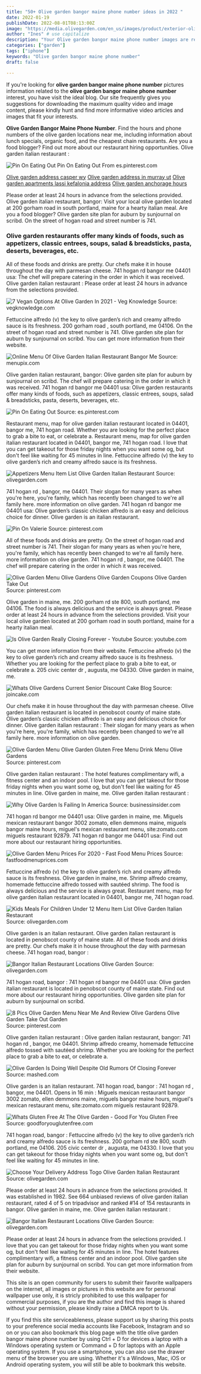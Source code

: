```yaml
---
title: "50+ Olive garden bangor maine phone number ideas in 2022 "
date: 2022-01-19
publishDate: 2022-08-01T08:13:00Z
image: "https://media.olivegarden.com/en_us/images/product/exterior-olive-garden_599x430.jpg"
author: "Ines" # use capitalize
description: "Your Olive garden bangor maine phone number images are ready in this website. Olive garden bangor maine phone number are a topic that is being searched for and liked by netizens today. You can Get the Olive garden bangor maine phone number files here. Download all royalty-free photos."
categories: ["garden"]
tags: ["iphone"]
keywords: "Olive garden bangor maine phone number"
draft: false

---
```


If you're looking for **olive garden bangor maine phone number** pictures information related to the **olive garden bangor maine phone number** interest, you have visit the ideal  blog.  Our site frequently  gives you  suggestions  for downloading  the maximum  quality video and image  content, please kindly hunt and find more informative video articles and images  that fit your interests.

**Olive Garden Bangor Maine Phone Number**. Find the hours and phone numbers of the olive garden locations near me, including information about lunch specials, organic food, and the cheapest chain restaurants. Are you a food blogger? Find out more about our restaurant hiring opportunities. Olive garden italian restaurant :

![Pin On Eating Out](https://i.pinimg.com/564x/53/1b/ce/531bce8a23c1a4aab8287aeb0e6462de--alfredo-chicken-olive-gardens.jpg "Pin On Eating Out")
Pin On Eating Out From es.pinterest.com

[Olive garden address casper wy](/olive-garden-address-casper-wy/)
[Olive garden address in murray ut](/olive-garden-address-in-murray-ut/)
[Olive garden apartments lassi kefalonia address](/olive-garden-apartments-lassi-kefalonia-address/)
[Olive garden anchorage hours](/olive-garden-anchorage-hours/)

Please order at least 24 hours in advance from the selections provided. Olive garden italian restaurant, bangor: Visit your local olive garden located at 200 gorham road in south portland, maine for a hearty italian meal. Are you a food blogger? Olive garden site plan for auburn by sunjournal on scribd. On the street of hogan road and street number is 741.

### Olive garden restaurants offer many kinds of foods, such as appetizers, classic entrees, soups, salad &amp; breadsticks, pasta, deserts, beverages, etc.

All of these foods and drinks are pretty. Our chefs make it in house throughout the day with parmesan cheese. 741 hogan rd bangor me 04401 usa: The chef will prepare catering in the order in which it was received. Olive garden italian restaurant : Please order at least 24 hours in advance from the selections provided.


![7 Vegan Options At Olive Garden In 2021 - Veg Knowledge](https://www.vegknowledge.com/wp-content/uploads/2019/09/Olive-Garden-Storefront.jpg "7 Vegan Options At Olive Garden In 2021 - Veg Knowledge")
Source: vegknowledge.com

Fettuccine alfredo (v) the key to olive garden’s rich and creamy alfredo sauce is its freshness. 200 gorham road , south portland, me 04106. On the street of hogan road and street number is 741. Olive garden site plan for auburn by sunjournal on scribd. You can get more information from their website.

![Online Menu Of Olive Garden Italian Restaurant Bangor Me](https://www.menupix.com/photo_img/OliveLogo63012.jpg "Online Menu Of Olive Garden Italian Restaurant Bangor Me")
Source: menupix.com

Olive garden italian restaurant, bangor: Olive garden site plan for auburn by sunjournal on scribd. The chef will prepare catering in the order in which it was received. 741 hogan rd bangor me 04401 usa: Olive garden restaurants offer many kinds of foods, such as appetizers, classic entrees, soups, salad &amp; breadsticks, pasta, deserts, beverages, etc.

![Pin On Eating Out](https://i.pinimg.com/564x/53/1b/ce/531bce8a23c1a4aab8287aeb0e6462de--alfredo-chicken-olive-gardens.jpg "Pin On Eating Out")
Source: es.pinterest.com

Restaurant menu, map for olive garden italian restaurant located in 04401, bangor me, 741 hogan road. Whether you are looking for the perfect place to grab a bite to eat, or celebrate a. Restaurant menu, map for olive garden italian restaurant located in 04401, bangor me, 741 hogan road. I love that you can get takeout for those friday nights when you want some og, but don&#039;t feel like waiting for 45 minutes in line. Fettuccine alfredo (v) the key to olive garden’s rich and creamy alfredo sauce is its freshness.

![Appetizers Menu Item List Olive Garden Italian Restaurant](https://media.olivegarden.com/en_us/images/product/Fried-Mozzarella-gv-590X365.jpg "Appetizers Menu Item List Olive Garden Italian Restaurant")
Source: olivegarden.com

741 hogan rd , bangor, me 04401. Their slogan for many years as when you&#039;re here, you&#039;re family, which has recently been changed to we&#039;re all family here. more information on olive garden. 741 hogan rd bangor me 04401 usa: Olive garden’s classic chicken alfredo is an easy and delicious choice for dinner. Olive garden is an italian restaurant.

![Pin On Valerie](https://i.pinimg.com/736x/52/5e/60/525e60bfaab06f42f54628492705c683.jpg "Pin On Valerie")
Source: pinterest.com

All of these foods and drinks are pretty. On the street of hogan road and street number is 741. Their slogan for many years as when you&#039;re here, you&#039;re family, which has recently been changed to we&#039;re all family here. more information on olive garden. 741 hogan rd , bangor, me 04401. The chef will prepare catering in the order in which it was received.

![Olive Garden Menu Olive Gardens Olive Garden Coupons Olive Garden Take Out](https://i.pinimg.com/originals/53/3e/23/533e2320132c02bffb26edfa1f1058b6.jpg "Olive Garden Menu Olive Gardens Olive Garden Coupons Olive Garden Take Out")
Source: pinterest.com

Olive garden in maine, me. 200 gorham rd ste 800, south portland, me 04106. The food is always delicious and the service is always great. Please order at least 24 hours in advance from the selections provided. Visit your local olive garden located at 200 gorham road in south portland, maine for a hearty italian meal.

![Is Olive Garden Really Closing Forever - Youtube](https://i.ytimg.com/vi/vJAIr2oY0Ds/mqdefault.jpg "Is Olive Garden Really Closing Forever - Youtube")
Source: youtube.com

You can get more information from their website. Fettuccine alfredo (v) the key to olive garden’s rich and creamy alfredo sauce is its freshness. Whether you are looking for the perfect place to grab a bite to eat, or celebrate a. 205 civic center dr , augusta, me 04330. Olive garden in maine, me.

![Whats Olive Gardens Current Senior Discount Cake Blog](https://joincake.imgix.net/pixzolo-photography-aeESmmFKH0M-unsplash.jpg?w=414 "Whats Olive Gardens Current Senior Discount Cake Blog")
Source: joincake.com

Our chefs make it in house throughout the day with parmesan cheese. Olive garden italian restaurant is located in penobscot county of maine state. Olive garden’s classic chicken alfredo is an easy and delicious choice for dinner. Olive garden italian restaurant : Their slogan for many years as when you&#039;re here, you&#039;re family, which has recently been changed to we&#039;re all family here. more information on olive garden.

![Olive Garden Menu Olive Garden Gluten Free Menu Drink Menu Olive Gardens](https://i.pinimg.com/originals/fc/d3/b0/fcd3b035c93b474b43cdfd7ed9a20049.jpg "Olive Garden Menu Olive Garden Gluten Free Menu Drink Menu Olive Gardens")
Source: pinterest.com

Olive garden italian restaurant : The hotel features complimentary wifi, a fitness center and an indoor pool. I love that you can get takeout for those friday nights when you want some og, but don&#039;t feel like waiting for 45 minutes in line. Olive garden in maine, me. Olive garden italian restaurant :

![Why Olive Garden Is Failing In America](https://i.insider.com/54130d55ecad042d4b9d1186?width=700 "Why Olive Garden Is Failing In America")
Source: businessinsider.com

741 hogan rd bangor me 04401 usa: Olive garden in maine, me. Miguels mexican restaurant bangor 3002 zomato, ellen demmons maine, miguels bangor maine hours, miguel&#039;s mexican restaurant menu, site:zomato.com miguels restaurant 92879. 741 hogan rd bangor me 04401 usa: Find out more about our restaurant hiring opportunities.

![Olive Garden Menu Prices For 2020 - Fast Food Menu Prices](https://cdn-ffmp.pressidium.com/wp-content/uploads/2020/11/Olive-Garden.jpg "Olive Garden Menu Prices For 2020 - Fast Food Menu Prices")
Source: fastfoodmenuprices.com

Fettuccine alfredo (v) the key to olive garden’s rich and creamy alfredo sauce is its freshness. Olive garden in maine, me. Shrimp alfredo creamy, homemade fettuccine alfredo tossed with sautéed shrimp. The food is always delicious and the service is always great. Restaurant menu, map for olive garden italian restaurant located in 04401, bangor me, 741 hogan road.

![Kids Meals For Children Under 12 Menu Item List Olive Garden Italian Restaurant](https://media.olivegarden.com/en_us/images/product/Kids-Meals-Spag-Meatsauce-gv-590x365.jpg "Kids Meals For Children Under 12 Menu Item List Olive Garden Italian Restaurant")
Source: olivegarden.com

Olive garden is an italian restaurant. Olive garden italian restaurant is located in penobscot county of maine state. All of these foods and drinks are pretty. Our chefs make it in house throughout the day with parmesan cheese. 741 hogan road, bangor :

![Bangor Italian Restaurant Locations Olive Garden](https://media.olivegarden.com/images/site/logo_olivegarden.png "Bangor Italian Restaurant Locations Olive Garden")
Source: olivegarden.com

741 hogan road, bangor : 741 hogan rd bangor me 04401 usa: Olive garden italian restaurant is located in penobscot county of maine state. Find out more about our restaurant hiring opportunities. Olive garden site plan for auburn by sunjournal on scribd.

![8 Pics Olive Garden Menu Near Me And Review Olive Gardens Olive Garden Take Out Garden](https://i.pinimg.com/736x/96/84/1c/96841c71153f85bbb6aa1c5a6b36890b.jpg "8 Pics Olive Garden Menu Near Me And Review Olive Gardens Olive Garden Take Out Garden")
Source: pinterest.com

Olive garden italian restaurant : Olive garden italian restaurant, bangor: 741 hogan rd , bangor, me 04401. Shrimp alfredo creamy, homemade fettuccine alfredo tossed with sautéed shrimp. Whether you are looking for the perfect place to grab a bite to eat, or celebrate a.

![Olive Garden Is Doing Well Despite Old Rumors Of Closing Forever](https://www.mashed.com/img/gallery/is-olive-garden-really-closing-forever-upgrade/intro-1624456075.jpg "Olive Garden Is Doing Well Despite Old Rumors Of Closing Forever")
Source: mashed.com

Olive garden is an italian restaurant. 741 hogan road, bangor : 741 hogan rd , bangor, me 04401. Opens in 16 min : Miguels mexican restaurant bangor 3002 zomato, ellen demmons maine, miguels bangor maine hours, miguel&#039;s mexican restaurant menu, site:zomato.com miguels restaurant 92879.

![Whats Gluten Free At The Olive Garden - Good For You Gluten Free](https://i0.wp.com/www.goodforyouglutenfree.com/wp-content/uploads/2019/09/Can-you-eat-gluten-free-at-the-Olive-Garden-header-image.jpg?fit=1000%2C667&amp;ssl=1 "Whats Gluten Free At The Olive Garden - Good For You Gluten Free")
Source: goodforyouglutenfree.com

741 hogan road, bangor : Fettuccine alfredo (v) the key to olive garden’s rich and creamy alfredo sauce is its freshness. 200 gorham rd ste 800, south portland, me 04106. 205 civic center dr , augusta, me 04330. I love that you can get takeout for those friday nights when you want some og, but don&#039;t feel like waiting for 45 minutes in line.

![Choose Your Delivery Address Togo Olive Garden Italian Restaurant](https://media.olivegarden.com/images/site/Bitmap.png "Choose Your Delivery Address Togo Olive Garden Italian Restaurant")
Source: olivegarden.com

Please order at least 24 hours in advance from the selections provided. It was established in 1982. See 664 unbiased reviews of olive garden italian restaurant, rated 4 of 5 on tripadvisor and ranked #14 of 154 restaurants in bangor. Olive garden in maine, me. Olive garden italian restaurant :

![Bangor Italian Restaurant Locations Olive Garden](https://media.olivegarden.com/en_us/images/product/exterior-olive-garden_599x430.jpg "Bangor Italian Restaurant Locations Olive Garden")
Source: olivegarden.com

Please order at least 24 hours in advance from the selections provided. I love that you can get takeout for those friday nights when you want some og, but don&#039;t feel like waiting for 45 minutes in line. The hotel features complimentary wifi, a fitness center and an indoor pool. Olive garden site plan for auburn by sunjournal on scribd. You can get more information from their website.

This site is an open community for users to submit their favorite wallpapers on the internet, all images or pictures in this website are for personal wallpaper use only, it is stricly prohibited to use this wallpaper for commercial purposes, if you are the author and find this image is shared without your permission, please kindly raise a DMCA report to Us.

If you find this site serviceableness, please support us by sharing this posts to your preference social media accounts like Facebook, Instagram and so on or you can also bookmark this blog page with the title olive garden bangor maine phone number by using Ctrl + D for devices a laptop with a Windows operating system or Command + D for laptops with an Apple operating system. If you use a smartphone, you can also use the drawer menu of the browser you are using. Whether it's a Windows, Mac, iOS or Android operating system, you will still be able to bookmark this website.

